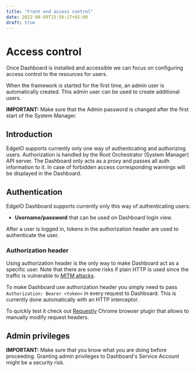 ```yaml
---
title: "Front end access control"
date: 2022-08-09T15:56:27+02:00
draft: true
---
```

# Access control

Once Dashboard is installed and accessible we can focus on configuring access control to the resources for users.

When the framework is started for the first time, an admin user is automatically created. 
This admin user can be used to create additional users.

**IMPORTANT:** Make sure that the Admin password is changed after the first start of the System Manager.

## Introduction

EdgeIO supports currently only one way of authenticating and authorizing users.
Authorization is handled by the Root Orchestrator (System Manager) API server.
The Dashboard only acts as a proxy and passes all auth information to it. 
In case of forbidden access corresponding warnings will be displayed in the Dashboard.

## Authentication

EdgeIO Dashboard supports currently only this way of authenticating users:

* **Username/password** that can be used on Dashboard login view.

After a user is logged in, tokens in the authorization header are used to authenticate the user.

### Authorization header

Using authorization header is the only way to make Dashboard act as a specific user. 
Note that there are some risks if plain HTTP is used since the traffic is vulnerable to [MITM attacks](https://en.wikipedia.org/wiki/Man-in-the-middle_attack).

To make Dashboard use authorization header you simply need to pass `Authorization: Bearer <token>` in every request to Dashboard. 
This is currently done automatically with an HTTP interceptor.

To quickly test it check out [Requestly](https://chrome.google.com/webstore/detail/requestly-redirect-url-mo/mdnleldcmiljblolnjhpnblkcekpdkpa) Chrome browser plugin that allows to manually modify request headers.

## Admin privileges

**IMPORTANT:** Make sure that you know what you are doing before proceeding. Granting admin privileges to Dashboard's Service Account might be a security risk.

